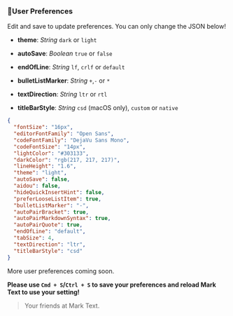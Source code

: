 ### :bust_in_silhouette:User Preferences

Edit and save to update preferences. You can only change the JSON below!

- **theme**: *String* `dark` or `light`

- **autoSave**: *Boolean* `true` or `false`

- **endOfLine**: *String* `lf`, `crlf` or `default`

- **bulletListMarker**: *String* `+`,`-` or `*`

- **textDirection**: *String* `ltr` or `rtl`

- **titleBarStyle**: *String* `csd` (macOS only), `custom` or `native`

```json
{
  "fontSize": "16px",
  "editorFontFamily": "Open Sans",
  "codeFontFamily": "DejaVu Sans Mono",
  "codeFontSize": "14px",
  "lightColor": "#303133",
  "darkColor": "rgb(217, 217, 217)",
  "lineHeight": "1.6",
  "theme": "light",
  "autoSave": false,
  "aidou": false,
  "hideQuickInsertHint": false,
  "preferLooseListItem": true,
  "bulletListMarker": "-",
  "autoPairBracket": true,
  "autoPairMarkdownSyntax": true,
  "autoPairQuote": true,
  "endOfLine": "default",
  "tabSize": 4,
  "textDirection": "ltr",
  "titleBarStyle": "csd"
}
```

More user preferences coming soon.

**Please use `Cmd + S`/`Ctrl + S` to save your preferences and reload Mark Text to use your setting!**

> Your friends at Mark Text.
